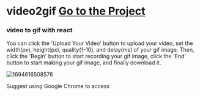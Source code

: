# video2gif  [Go to the Project](https://sansui-d.github.io/video2gif/) 
### video to gif with react
You can click the 'Upload Your Video' button to upload your video,
set the width(px), height(px), quality(1-10), and delay(ms) of your gif image.
Then, click the 'Begin' button to start recording your gif image,
click the 'End' button to start making your gif image,
and finally download it.

![1694616508576](https://github.com/sansui-d/video2gif/assets/71920152/dd08cf77-ccb2-4deb-89df-d1757da61f79)

Suggest using Google Chrome to access

